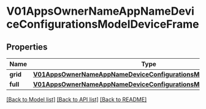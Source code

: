 # V01AppsOwnerNameAppNameDeviceConfigurationsModelDeviceFrame

## Properties
Name | Type | Description | Notes
------------ | ------------- | ------------- | -------------
**grid** | [**V01AppsOwnerNameAppNameDeviceConfigurationsModelDeviceFrameGrid**](V01AppsOwnerNameAppNameDeviceConfigurationsModelDeviceFrameGrid.md) |  | [optional] 
**full** | [**V01AppsOwnerNameAppNameDeviceConfigurationsModelDeviceFrameGrid**](V01AppsOwnerNameAppNameDeviceConfigurationsModelDeviceFrameGrid.md) |  | [optional] 

[[Back to Model list]](../README.md#documentation-for-models) [[Back to API list]](../README.md#documentation-for-api-endpoints) [[Back to README]](../README.md)


